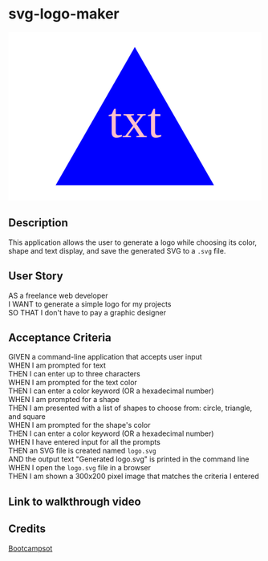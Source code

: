 # svg-logo-maker
![Logo Sample](./dist/logo.svg)  

## Description
This application allows the user to generate a logo while choosing its color, shape and text display, and save the generated SVG to a `.svg` file.  

## User Story
AS a freelance web developer   
I WANT to generate a simple logo for my projects  
SO THAT I don't have to pay a graphic designer  


## Acceptance Criteria
GIVEN a command-line application that accepts user input  
WHEN I am prompted for text   
THEN I can enter up to three characters  
WHEN I am prompted for the text color  
THEN I can enter a color keyword (OR a hexadecimal number)  
WHEN I am prompted for a shape   
THEN I am presented with a list of shapes to choose from: circle, triangle, and square  
WHEN I am prompted for the shape's color  
THEN I can enter a color keyword (OR a hexadecimal number)  
WHEN I have entered input for all the prompts  
THEN an SVG file is created named `logo.svg`  
AND the output text "Generated logo.svg" is printed in the command line  
WHEN I open the `logo.svg` file in a browser  
THEN I am shown a 300x200 pixel image that matches the criteria I entered  


## Link to walkthrough video


## Credits
[Bootcampsot](https://bootcampspot.instructure.com/courses/4347/assignments/62229?module_item_id=1081754)  
